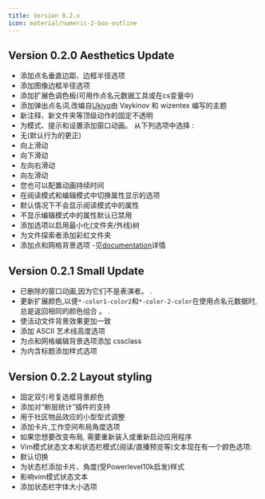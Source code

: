 ```yaml
---
title: Version 0.2.x
icon: material/numeric-2-box-outline
---
```


## Version 0.2.0 Aesthetics Update
- 添加点名垂直边距、边框半径选项
- 添加图像边框半径选项
- 添加扩展色调色板(可用作点名元数据工具或在cs变量中)
- 添加弹出点名词,改编自[Ukiyo](https://github.com/technerium/obsidian-ukiyo)由 Vaykinov 和 wizentex 编写的主题
- 新注释、新文件夹等顶级动作的固定不透明
- 为模式、提示和设置添加窗口动画。 从下列选项中选择 :
- 无(默认行为的更正)
- 向上滑动
- 向下滑动
- 左向右滑动
- 向左滑动
-  您也可以配置动画持续时间
- 在阅读模式和编辑模式中切换属性显示的选项
- 默认情况下不会显示阅读模式中的属性
- 不显示编辑模式中的属性默认已禁用
- 添加选项以启用最小化(文件夹/外线)树
- 为文件探索者添加彩虹文件夹
- 添加点和网格背景选项
-见[documentation](https://github.com/bladeacer/flexcyon/tree/master/docs/docs.md)详情

## Version 0.2.1 Small Update
- 已删除的窗口动画,因为它们不是表演者。
.
- 更新扩展颜色,以便`*-color1-color2`和`*-color-2-color`在使用点名元数据时, 总是返回相同的颜色组合 。
.
- 使活动文件背景效果更加一致
- 添加 ASCII 艺术线高度选项
- 为点和网格编辑背景选项添加 cssclass
- 为内含标题添加样式选项

## Version 0.2.2 Layout styling
- 固定双引号复选框背景颜色
- 添加对“断层统计”插件的支持
- 用于社区物品效应的小型型式调整
- 添加卡片,工作空间布局角度选项
- 如果您想要改变布局, 需要重新装入或重新启动应用程序
- Vim模式状态文本和状态栏模式(阅读/直播预览等)文本现在有一个颜色选项:
- 默认切换
- 为状态栏添加卡片、角度(受Powerlevel10k启发)样式
- 影响vim模式状态文本
- 添加状态栏字体大小选项